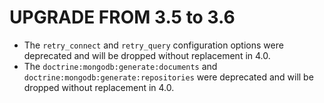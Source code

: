 UPGRADE FROM 3.5 to 3.6
=======================

* The `retry_connect` and `retry_query` configuration options were deprecated
  and will be dropped without replacement in 4.0.
* The `doctrine:mongodb:generate:documents` and
  `doctrine:mongodb:generate:repositories` were deprecated and will be dropped
  without replacement in 4.0.
